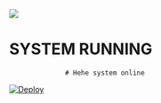<img src="https://img.shields.io/github/repo-size/Mikhaiel/Media?color=green&label=Repo%20total%20size&style=plastic">
<p align="center">

  
  
  # SYSTEM RUNNING
                  # Hehe system online

[![Deploy](https://www.herokucdn.com/deploy/button.svg)](https://heroku.com/deploy?template=https://github.com/Muhammedhashirm009/BOT)


  
